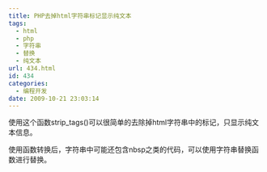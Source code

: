 ```yaml
---
title: PHP去掉html字符串标记显示纯文本
tags:
  - html
  - php
  - 字符串
  - 替换
  - 纯文本
url: 434.html
id: 434
categories:
  - 编程开发
date: 2009-10-21 23:03:14
---
```


使用这个函数strip_tags()可以很简单的去除掉html字符串中的标记，只显示纯文本信息。  

使用函数转换后，字符串中可能还包含nbsp之类的代码，可以使用字符串替换函数进行替换。  


```$str=str_replace(" "," ",$str);
```